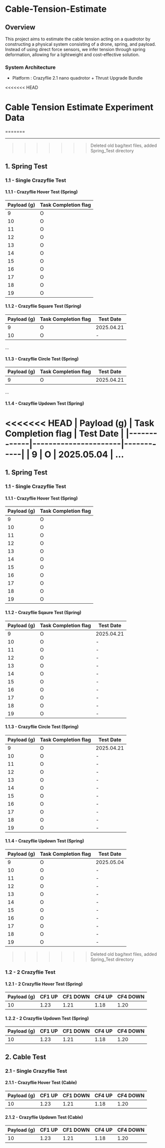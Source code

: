 # Cable-Tension-Estimate

## Overview

This project aims to estimate the cable tension acting on a quadrotor by constructing a physical system consisting of a drone, spring, and payload. Instead of using direct force sensors, we infer tension through spring deformation, allowing for a lightweight and cost-effective solution.

### System Architecture
- Platform : Crazyflie 2.1 nano quadrotor + Thrust Upgrade Bundle

<<<<<<< HEAD
# Cable Tension Estimate Experiment Data
=======

---
>>>>>>> Deleted old bag/text files, added Spring_Test directory

## 1. Spring Test

### 1.1 - Single Crazyflie Test

#### 1.1.1 - Crazyflie Hover Test (Spring)

| Payload (g) | Task Completion flag |
|-------------|----------------------|
| 9           | O                    |
| 10          | O                    |
| 11          | O                    |
| 12          | O                    |
| 13          | O                    |
| 14          | O                    |
| 15          | O                    |
| 16          | O                    |
| 17          | O                    |
| 18          | O                    |
| 19          | O                    |

#### 1.1.2 - Crazyflie Square Test (Spring)

| Payload (g) | Task Completion flag | Test Date |
|-------------|----------------------|------------|
| 9           | O                    | 2025.04.21 |
| 10          | O                    | -          |
...

#### 1.1.3 - Crazyflie Circle Test (Spring)

| Payload (g) | Task Completion flag | Test Date |
|-------------|----------------------|------------|
| 9           | O                    | 2025.04.21 |
...

#### 1.1.4 - Crazyflie Updown Test (Spring)

<<<<<<< HEAD
| Payload (g) | Task Completion flag | Test Date |
|-------------|----------------------|------------|
| 9           | O                    | 2025.05.04 |
...
=======
## 1. Spring Test

### 1.1 - Single Crazyflie Test

#### 1.1.1 - Crazyflie Hover Test (Spring)

| Payload (g) | Task Completion flag |
|-------------|----------|
| 9           | O     | 
| 10          | O     | 
| 11          | O     | 
| 12          | O     | 
| 13          | O     | 
| 14          | O     | 
| 15          | O     | 
| 16          | O     | 
| 17          | O     | 
| 18          | O     | 
| 19          | O     | 

#### 1.1.2 - Crazyflie Sqaure Test (Spring)

| Payload (g) | Task Completion flag | Test Date |
|-------------|----------|----------|
| 9           | O     | 2025.04.21 |
| 10          | O     | - |
| 11          | O     | - |
| 12          | O     | - |
| 13          | O     | - |
| 14          | O     | - |
| 15          | O     | - |
| 16          | O     | - |
| 17          | O     | - |
| 18          | O     | - |
| 19          | O     | - |

#### 1.1.3 - Crazyflie Circle Test (Spring)

| Payload (g) | Task Completion flag | Test Date |
|-------------|----------|----------|
| 9           | O     | 2025.04.21 |
| 10          | O     | - |
| 11          | O     | - |
| 12          | O     | - |
| 13          | O     | - |
| 14          | O     | - |
| 15          | O     | - |
| 16          | O     | - |
| 17          | O     | - |
| 18          | O     | - |
| 19          | O     | - |

#### 1.1.4 - Crazyflie Updown Test (Spring) 

| Payload (g) | Task Completion flag | Test Date |
|-------------|----------|----------|
| 9           | O     | 2025.05.04 |
| 10          | O     | - |
| 11          | O     | - |
| 12          | O     | - |
| 13          | O     | - |
| 14          | O     | - |
| 15          | O     | - |
| 16          | O     | - |
| 17          | O     | - |
| 18          | O     | - |
| 19          | O     | - |
>>>>>>> Deleted old bag/text files, added Spring_Test directory

### 1.2 - 2 Crazyflie Test

#### 1.2.1 - 2 Crazyflie Hover Test (Spring)

| Payload (g) | CF1 UP | CF1 DOWN | CF4 UP | CF4 DOWN |
|-------------|--------|----------|--------|----------|
| 10          | 1.23   | 1.21     | 1.18   | 1.20     |

#### 1.2.2 - 2 Crazyflie Updown Test (Spring)

| Payload (g) | CF1 UP | CF1 DOWN | CF4 UP | CF4 DOWN |
|-------------|--------|----------|--------|----------|
| 10          | 1.23   | 1.21     | 1.18   | 1.20     |

## 2. Cable Test

### 2.1 - Single Crazyflie Test

#### 2.1.1 - Crazyflie Hover Test (Cable)

| Payload (g) | CF1 UP | CF1 DOWN | CF4 UP | CF4 DOWN |
|-------------|--------|----------|--------|----------|
| 10          | 1.23   | 1.21     | 1.18   | 1.20     |

#### 2.1.2 - Crazyflie Updown Test (Cable)

| Payload (g) | CF1 UP | CF1 DOWN | CF4 UP | CF4 DOWN |
|-------------|--------|----------|--------|----------|
| 10          | 1.23   | 1.21     | 1.18   | 1.20     |
